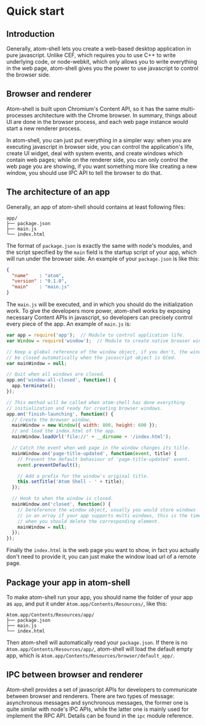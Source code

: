 # Quick start

## Introduction

Generally, atom-shell lets you create a web-based desktop application in pure
javascript. Unlike CEF, which requires you to use C++ to write underlying
code, or node-webkit, which only allows you to write everything in the web
page, atom-shell gives you the power to use javascript to control the browser
side.

## Browser and renderer

Atom-shell is built upon Chromium's Content API, so it has the same
multi-processes architecture with the Chrome browser. In summary, things about
UI are done in the browser process, and each web page instance would start a
new renderer process.

In atom-shell, you can just put everything in a simpler way: when you are
executing javascript in browser side, you can control the application's life,
create UI widget, deal with system events, and create windows which contain
web pages; while on the renderer side, you can only control the web page you
are showing, if you want something more like creating a new window, you should
use IPC API to tell the browser to do that.

## The architecture of an app

Generally, an app of atom-shell should contains at least following files:

```text
app/
├── package.json
├── main.js
└── index.html
```

The format of `package.json` is exactly the same with node's modules, and the
script specified by the `main` field is the startup script of your app, which
will run under the browser side. An example of your `package.json` is like
this:

```json
{
  "name"    : "atom",
  "version" : "0.1.0",
  "main"    : "main.js"
}
```

The `main.js` will be executed, and in which you should do the initialization
work. To give the developers more power, atom-shell works by exposing
necessary Content APIs in javascript, so developers can precisely control
every piece of the app. An example of `main.js` is:

```javascript
var app = require('app');  // Module to control application life.
var Window = require('window');  // Module to create native browser window.

// Keep a global reference of the window object, if you don't, the window will
// be closed automatically when the javascript object is GCed.
var mainWindow = null;

// Quit when all windows are closed.
app.on('window-all-closed', function() {
  app.terminate();
});

// This method will be called when atom-shell has done everything
// initialization and ready for creating browser windows.
app.on('finish-launching', function() {
  // Create the browser window,
  mainWindow = new Window({ width: 800, height: 600 });
  // and load the index.html of the app.
  mainWindow.loadUrl('file://' + __dirname + '/index.html');

  // Catch the event when web page in the window changes its title.
  mainWindow.on('page-title-updated', function(event, title) {
    // Prevent the default behaviour of 'page-title-updated' event.
    event.preventDefault();

    // Add a prefix for the window's original title.
    this.setTitle('Atom Shell - ' + title);
  });

  // Hook to when the window is closed.
  mainWindow.on('closed', function() {
    // Dereference the window object, usually you would store windows
    // in an array if your app supports multi windows, this is the time
    // when you should delete the corresponding element.
    mainWindow = null;
  });
});
```

Finally the `index.html` is the web page you want to show, in fact you
actually don't need to provide it, you can just make the window load url of a
remote page.

## Package your app in atom-shell

To make atom-shell run your app, you should name the folder of your app as
`app`, and put it under `Atom.app/Contents/Resources/`, like this:

```text
Atom.app/Contents/Resources/app/
├── package.json
├── main.js
└── index.html
```

Then atom-shell will automatically read your `package.json`. If there is no
`Atom.app/Contents/Resources/app/`, atom-shell will load the default empty
app, which is `Atom.app/Contents/Resources/browser/default_app/`.

## IPC between browser and renderer

Atom-shell provides a set of javascript APIs for developers to communicate
between browser and renderers. There are two types of message: asynchronous
messages and synchronous messages, the former one is quite similar with node's
IPC APIs, while the latter one is mainly used for implement the RPC API.
Details can be found in the `ipc` module reference.
